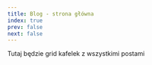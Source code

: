```yaml
---
title: Blog - strona główna
index: true
prev: false
next: false
---
```

Tutaj będzie grid kafelek z wszystkimi postami
<!-- <BlogList/> -->
